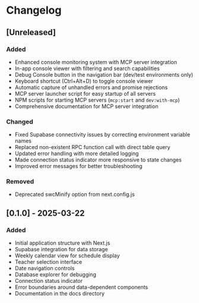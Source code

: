 # Changelog

## [Unreleased]

### Added
- Enhanced console monitoring system with MCP server integration
- In-app console viewer with filtering and search capabilities
- Debug Console button in the navigation bar (dev/test environments only)
- Keyboard shortcut (Ctrl+Alt+D) to toggle console viewer
- Automatic capture of unhandled errors and promise rejections
- MCP server launcher script for easy startup of all servers
- NPM scripts for starting MCP servers (`mcp:start` and `dev:with-mcp`)
- Comprehensive documentation for MCP server integration

### Changed
- Fixed Supabase connectivity issues by correcting environment variable names
- Replaced non-existent RPC function call with direct table query
- Updated error handling with more detailed logging
- Made connection status indicator more responsive to state changes
- Improved error messages for better troubleshooting

### Removed
- Deprecated swcMinify option from next.config.js

## [0.1.0] - 2025-03-22

### Added
- Initial application structure with Next.js
- Supabase integration for data storage
- Weekly calendar view for schedule display
- Teacher selection interface
- Date navigation controls
- Database explorer for debugging
- Connection status indicator
- Error boundaries around data-dependent components
- Documentation in the docs directory 